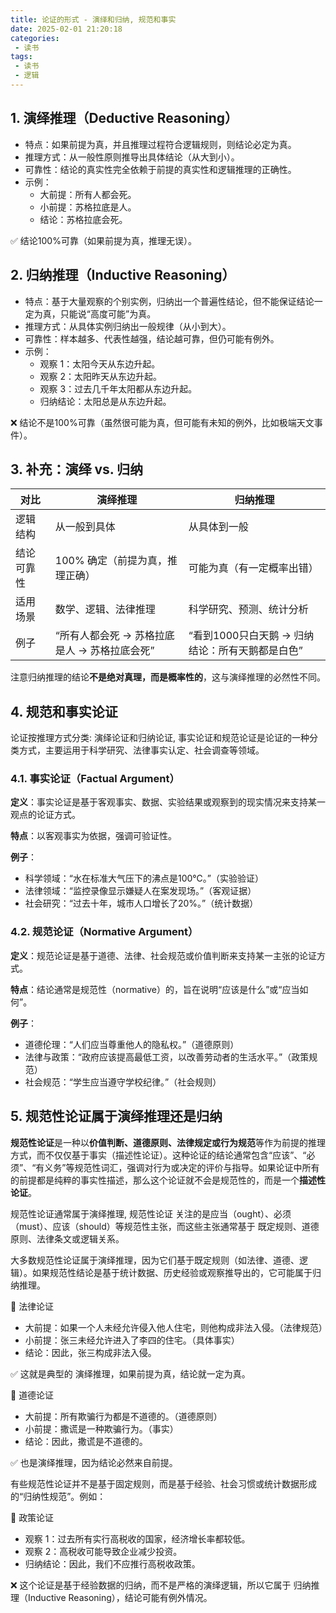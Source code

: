 ```yaml
---
title: 论证的形式 - 演绎和归纳, 规范和事实
date: 2025-02-01 21:20:18
categories:
 - 读书
tags:
 - 读书
 - 逻辑
---
```


## 1. 演绎推理（Deductive Reasoning）

- 特点：如果前提为真，并且推理过程符合逻辑规则，则结论必定为真。
- 推理方式：从一般性原则推导出具体结论（从大到小）。
- 可靠性：结论的真实性完全依赖于前提的真实性和逻辑推理的正确性。
- 示例：
  - 大前提：所有人都会死。
  - 小前提：苏格拉底是人。
  - 结论：苏格拉底会死。

✅ 结论100%可靠（如果前提为真，推理无误）。

## 2. 归纳推理（Inductive Reasoning）

- 特点：基于大量观察的个别实例，归纳出一个普遍性结论，但不能保证结论一定为真，只能说“高度可能”为真。
- 推理方式：从具体实例归纳出一般规律（从小到大）。
- 可靠性：样本越多、代表性越强，结论越可靠，但仍可能有例外。
- 示例：
  - 观察 1：太阳今天从东边升起。
  - 观察 2：太阳昨天从东边升起。
  - 观察 3：过去几千年太阳都从东边升起。
  - 归纳结论：太阳总是从东边升起。

❌ 结论不是100%可靠（虽然很可能为真，但可能有未知的例外，比如极端天文事件）。

## 3. 补充：演绎 vs. 归纳

| 对比       | **演绎推理**                                 | **归纳推理**                                    |
| ---------- | -------------------------------------------- | ----------------------------------------------- |
| 逻辑结构   | 从一般到具体                                 | 从具体到一般                                    |
| 结论可靠性 | 100% 确定（前提为真，推理正确）              | 可能为真（有一定概率出错）                      |
| 适用场景   | 数学、逻辑、法律推理                         | 科学研究、预测、统计分析                        |
| 例子       | “所有人都会死 → 苏格拉底是人 → 苏格拉底会死” | “看到1000只白天鹅 → 归纳结论：所有天鹅都是白色” |

注意归纳推理的结论**不是绝对真理，而是概率性的**，这与演绎推理的必然性不同。

## 4. 规范和事实论证

论证按推理方式分类: 演绎论证和归纳论证, 事实论证和规范论证是论证的一种分类方式，主要运用于科学研究、法律事实认定、社会调查等领域。

### 4.1. 事实论证（Factual Argument）

**定义**：事实论证是基于客观事实、数据、实验结果或观察到的现实情况来支持某一观点的论证方式。

**特点**：以客观事实为依据，强调可验证性。

**例子**：

- 科学领域：“水在标准大气压下的沸点是100℃。”（实验验证）
- 法律领域：“监控录像显示嫌疑人在案发现场。”（客观证据）
- 社会研究：“过去十年，城市人口增长了20%。”（统计数据）

### 4.2. 规范论证（Normative Argument）

**定义**：规范论证是基于道德、法律、社会规范或价值判断来支持某一主张的论证方式。

**特点**：结论通常是规范性（normative）的，旨在说明“应该是什么”或“应当如何”。

**例子**：

- 道德伦理：“人们应当尊重他人的隐私权。”（道德原则）
- 法律与政策：“政府应该提高最低工资，以改善劳动者的生活水平。”（政策规范）
- 社会规范：“学生应当遵守学校纪律。”（社会规则）

## 5. 规范性论证属于演绎推理还是归纳

**规范性论证**是一种以**价值判断、道德原则、法律规定或行为规范**等作为前提的推理方式，而不仅仅基于事实（描述性论证）。这种论证的结论通常包含“应该”、“必须”、“有义务”等规范性词汇，强调对行为或决定的评价与指导。如果论证中所有的前提都是纯粹的事实性描述，那么这个论证就不会是规范性的，而是一个**描述性论证**。

规范性论证通常属于演绎推理, 规范性论证 关注的是应当（ought）、必须（must）、应该（should）等规范性主张，而这些主张通常基于 既定规则、道德原则、法律条文或逻辑关系。

大多数规范性论证属于演绎推理，因为它们基于既定规则（如法律、道德、逻辑）。如果规范性结论是基于统计数据、历史经验或观察推导出的，它可能属于归纳推理。

📌 法律论证

- 大前提：如果一个人未经允许侵入他人住宅，则他构成非法入侵。（法律规范）
- 小前提：张三未经允许进入了李四的住宅。（具体事实）
- 结论：因此，张三构成非法入侵。

✅ 这就是典型的 演绎推理，如果前提为真，结论就一定为真。

📌 道德论证

- 大前提：所有欺骗行为都是不道德的。（道德原则）
- 小前提：撒谎是一种欺骗行为。（事实）
- 结论：因此，撒谎是不道德的。

✅ 也是演绎推理，因为结论必然来自前提。

有些规范性论证并不是基于固定规则，而是基于经验、社会习惯或统计数据形成的“归纳性规范”。例如：

📌 政策论证

- 观察 1：过去所有实行高税收的国家，经济增长率都较低。
- 观察 2：高税收可能导致企业减少投资。
- 归纳结论：因此，我们不应推行高税收政策。

❌ 这个论证是基于经验数据的归纳，而不是严格的演绎逻辑，所以它属于 归纳推理（Inductive Reasoning），结论可能有例外情况。